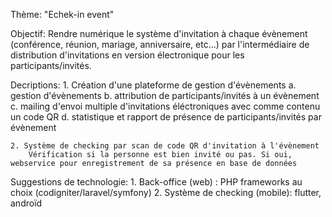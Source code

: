 Thème: "Echek-in event"

Objectif: Rendre numérique le système d'invitation à chaque évènement (conférence, réunion, mariage, anniversaire, etc...) par l'intermédiaire de distribution
d'invitations en version électronique pour les participants/invités.

Decriptions:
    1. Création d'une plateforme de gestion d'évènements
        a. gestion d'évènements
        b. attribution de participants/invités à un évènement
        c. mailing d'envoi multiple d'invitations éléctroniques avec comme contenu un code QR
        d. statistique et rapport de présence de participants/invités par évènement
    
    2. Système de checking par scan de code QR d'invitation à l'évènement
        Vérification si la personne est bien invité ou pas. Si oui, webservice pour enregistrement de sa présence en base de données
    
Suggestions de technologie:
    1. Back-office (web) : PHP frameworks au choix (codigniter/laravel/symfony)
    2. Système de checking (mobile): flutter, androïd